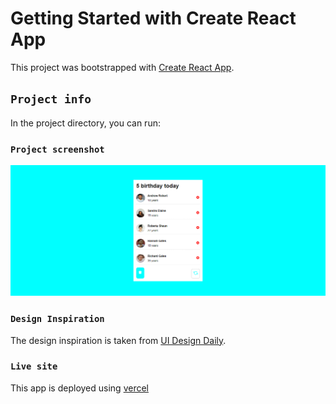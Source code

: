 # Getting Started with Create React App

This project was bootstrapped with [Create React App](https://github.com/facebook/create-react-app).

## `Project info`

In the project directory, you can run:

### `Project screenshot`

![alt text](./src/Assets/screenshot.png)

### `Design Inspiration`

The design inspiration is taken from [UI Design Daily](https://uidesigndaily.com/posts/sketch-birthdays-list-card-widget-day-1042).

### `Live site`

This app is deployed using [vercel](https://birthday-info.vercel.app/)
